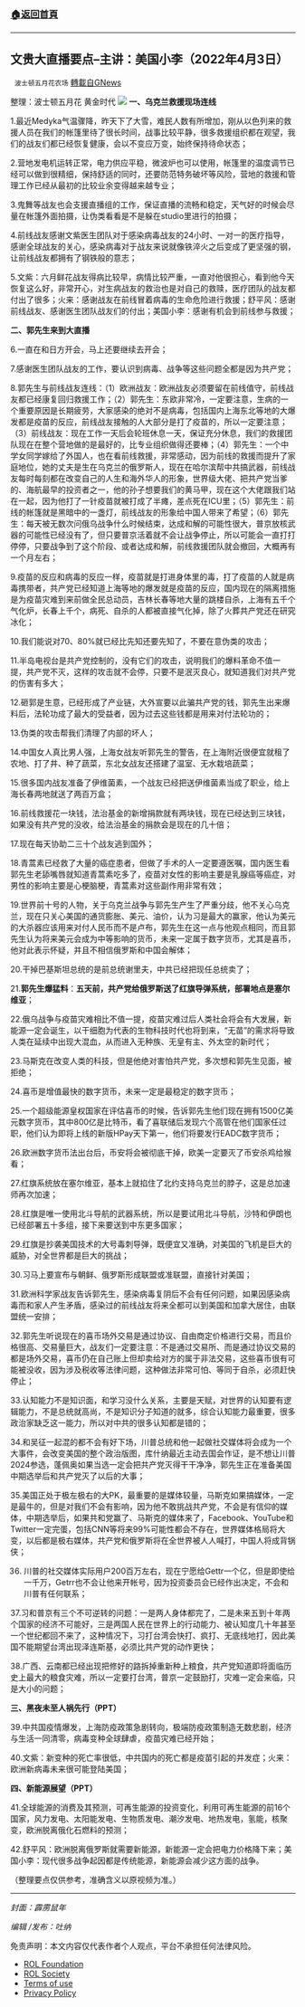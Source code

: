 ###  [:house:返回首頁](https://github.com/ourhimalayas/txt)
---


## 文贵大直播要点&#8211;主讲：美国小李（2022年4月3日）
` 波士顿五月花农场` [轉載自GNews](https://gnews.org/zh-hans/2281722/)

整理：波士顿五月花 黄金时代
![](https://assets.gnews.org/wp-content/uploads/2022/04/20220403.jpg)
**一、乌克兰救援现场连线**

1.最近Medyka气温骤降，昨天下了大雪，难民人数有所增加，刚从以色列来的救援人员在我们的帐篷里待了很长时间，战事比较平静，很多救援组织都在观望，我们的战友们都已经恢复健康，会以不变应万变，始终保持待命状态；

2.营地发电机运转正常，电力供应平稳，微波炉也可以使用，帐篷里的温度调节已经可以做到很精细，保持舒适的同时，还要防范特务破坏等风险，营地的救援和管理工作已经从最初的比较业余变得越来越专业；

3.鬼舞等战友也会支援直播组的工作，保证直播的流畅和稳定，天气好的时候会尽量在帐篷外面拍摄，让伪类看看是不是躲在studio里进行的拍摄；

4.前线战友感谢文紫医生团队对于感染病毒战友的24小时、一对一的医疗指导，感谢全球战友的关心，感染病毒对于战友来说就像铁淬火之后变成了更坚强的钢，让前线战友都拥有了钢铁般的意志；

5.文紫：六月鲜花战友得病比较早，病情比较严重，一直对他很担心，看到他今天恢复这么好，非常开心，对生病战友的救治也是对自己的救赎，医疗团队的战友都付出了很多；火来：感谢战友在前线冒着病毒的生命危险进行救援；舒平风：感谢前线战友、感谢医生团队战友们的付出；美国小李：感谢有机会到前线参与救援；

**二、郭先生来到大直播**

6.一直在和日方开会，马上还要继续去开会；

7.感谢医生团队战友的工作，要认识到病毒、战争等这些问题全都是因为共产党；

8.郭先生与前线战友连线：（1）欧洲战友：欧洲战友必须要留在前线值守，前线战友都已经康复回归救援工作；（2）郭先生：东欧非常冷，一定要注意，生病的一个重要原因是长期疲劳，大家感染的绝对不是病毒，包括国内上海东北等地的大爆发都是疫苗的反应，前线战友接触的人大部分是打了疫苗的，所以一定要注意；（3）前线战友：现在工作一天后会轮班休息一天，保证充分休息，我们的救援团队现在在整个营地做的是最好的，比专业组织做得还要棒；（4）郭先生：一个中学女同学嫁给了外国人，也在看前线救援，非常感动，因为前线的救援而提升了家庭地位，她的丈夫是生在乌克兰的俄罗斯人，现在在哈尔滨帮中共搞武器，前线战友每时每刻都在改变自己的人生和海外华人的形象，世界级大佬、把共产党当爹的、海航最早的投资者之一，他的孙子想要我们的黄马甲，现在这个大佬跟我们站在一起，因为他打了一针疫苗就被打成了半瘫，差点死在ICU里；（5）郭先生：前线的帐篷就是黑暗中的一盏灯，前线战友的形象给中国人带来了希望；（6）郭先生：每天被无数次问俄乌战争什么时候结束，达成和解的可能性很大，普京放核武器的可能性已经没有了，但只要普京活着就不会让战争停止，所以可能会一直打打停停，只要战争到了这个阶段、或者达成和解，前线救援团队就会撤回，大概再有一个月左右；

9.疫苗的反应和病毒的反应一样，疫苗就是打进身体里的毒，打了疫苗的人就是病毒携带者，共产党已经知道上海等地的爆发就是疫苗的反应，国内现在的隔离措施是为疫苗灾难到来前做全民总动员，吉林长春等地大量的跳楼自杀，上海有五千个气化炉，长春上千个，病死、自杀的人都被直接气化掉，除了火葬共产党还在研究冰化；

10.我们能说对70、80%就已经比先知还要先知了，不要在意伪类的攻击；

11.半岛电视台是共产党控制的，没有它们的攻击，说明我们的爆料革命不值一提，共产党不灭，这样的攻击就不会停，只要不是泯灭良心，就知道我们对共产党的伤害有多大；

12.砸郭是生意，已经形成了产业链，大外宣要以此骗共产党的钱，郭先生出来爆料后，法轮功成了最大的受益者，因为过去这些钱都是用来对付法轮功的；

13.伪类的攻击帮我们清理了内部的坏人；

14.中国女人真比男人强，上海女战友听郭先生的警告，在上海附近很便宜就租了农地、打了井、种了蔬菜，东北女战友还搭建了温室、无水栽培蔬菜；

15.很多国内战友准备了伊维菌素，一个战友已经把送伊维菌素当成了职业，给上海长春两地就送了两百万盒；

16.前线救援花一块钱，法治基金的新增捐款就有两块钱，现在已经达到三块钱，如果没有共产党的没收，给法治基金的捐款会是现在的几十倍；

17.现在每天协助二三十个战友逃到国外；

18.青蒿素已经救了大量的癌症患者，但做了手术的人一定要遵医嘱，国内医生看郭先生老舔嘴唇就知道青蒿素吃多了，疫苗对女性的影响主要是乳腺癌等癌症，对男性的影响主要是心梗脑梗，青蒿素对这些副作用非常有效；

19.世界前十号的人物，关于乌克兰战争与郭先生产生了严重分歧，他不关心乌克兰，现在只关心美国的通货膨胀、美元、油价，认为习是最大的赢家，他认为美元的大杀器应该用来对付人民币而不是卢布，郭先生在这一点与他观点相同，而且郭先生认为将来美元会成为中等影响的货币，未来一定属于数字货币，尤其是喜币，他对此表示怀疑，并且不相信俄罗斯和中国会解体；

20.干掉巴基斯坦总统的是前总统谢里夫，中共已经把现任总统卖了；

21.**郭先生爆猛料**：**五天前，共产党给俄罗斯送了红旗导弹系统，部署地点是塞尔维亚**；

22.俄乌战争与疫苗灾难相比不值一提，疫苗灾难过后人类社会将会有大发展，新能源一定会诞生，以干细胞为代表的生物科技时代也将到来，“无苗”的需求将导致人类在延续中出现大混血，从而进入无种族、无皇有主、外太空的新时代；

23.马斯克在改变人类的科技，但是他绝对害怕共产党，多次想和郭先生见面，被拒绝；

24.喜币是增值最快的数字货币，未来一定是最稳定的数字货币；

25.一个超级能源皇权国家在评估喜币的时候，告诉郭先生他们现在拥有1500亿美元数字货币，其中800亿是比特币，看了喜联储后发现六个高管在他们国家任过职，他们认为即将上线的新版HPay天下第一，他们将要发行EADC数字货币；

26.欧洲数字货币法出台后，币安将会被彻底干掉，欧美一定要灭了币安杀鸡给猴看；

27.红旗系统放在塞尔维亚，基本上就掐住了北约支持乌克兰的脖子，这是总加速师再次加速；

28.红旗是唯一使用北斗导航的武器系统，所以是要试用北斗导航，沙特和伊朗也已经部署五十多组，接下来要送到中东更多国家；

29.红旗是抄袭美国技术的大号毒刺导弹，既便宜又准确，对美国的飞机是巨大的威胁，对全世界都是巨大的挑战；

30.习马上要宣布与朝鲜、俄罗斯形成联盟或准联盟，直接针对美国；

31.欧洲科学家战友告诉郭先生，感染病毒复阴后不会有任何问题，如果因感染病毒而和家人产生矛盾，感染过的前线战友将来全都可以到美国和加拿大居住，由联盟统一安排；

32.郭先生听说现在的喜币场外交易是通过协议、自由商定价格进行交易，而且价格很高、交易量巨大，战友们一定要注意：不是通过交易所、而是通过协议交易的都是场外交易，喜币仍在自己账上但却卖给对方的属于非法交易，这些喜币很有可能被没收，因为涉及税收等法律问题，这种做法非常可怕、等同于自杀，必须赶快停止；

33.认知能力不是知识面，和学习没什么关系，主要是天赋，对世界的认知要有逻辑能力，不是总统就高尚，不是知识分子知道的就多，综合认知能力最重要，很多政治家缺乏这一能力，所以对中共的很多认知都是错的；

34.和吴征一起混的都不会有好下场，川普总统和他一起做社交媒体将会成为一个大事件，会改变美国的整个政治版图，库什纳最近主动去国会作证，是不想让川普2024参选，蓬佩奥如果当选一定会把共产党灭得干干净净，郭先生正在准备美国中期选举后和共产党灭了以后的大事；

35.美国正处于极左极右的大PK，最重要的是媒体较量，马斯克如果搞媒体，一定是最牛的，但是对我们不会有影响，因为他不敢挑战共产党，不会是有信仰的媒体，中期选举后，如果共和党赢了、马斯克的媒体来了，Facebook、YouTube和Twitter一定完蛋，包括CNN等将来99%可能性都会不存在，世界媒体格局将大变，以后都是极右媒体，共产党和俄罗斯将在全世界被人人喊打，中国人将成背锅侠；

36. 川普的社交媒体实际用户200百万左右，现在宁愿给Gettr一个亿，但是即使给一千万，Getrr也不会让他来开帐号，因为投资委员会已经作出决定，不会和川普有任何联系；

37.习和普京有三个不可逆转的问题：一是两人身体都完了，二是未来五到十年两个国家的经济不可能好，三是两国人民在世界上的行动能力、被认知度几十年甚至一个世纪都回不来了，这种情况下，习打台湾会快打、疯打、无底线地打，因此美国不能期望台湾出现泽连斯基，必须比共产党的动作更快；

38.广西、云南都已经出现把修好的路拆掉重新种上粮食，共产党知道即将面临历史上最大的粮食灾难，所以一定要打台湾，普京一定鼓励打，灾难一定会来临，只是大小的问题；

**三、黑夜未至人祸先行（****PPT****）**

39.中共国疫情爆发，上海防疫政策急剧转向，极端防疫政策制造无数悲剧，经济与生活一同清零，病毒变种全球肆虐，疫苗灾难已经开始；

40.文紫：新变种的死亡率很低，中共国内的死亡都是疫苗引起的并发症；火来：欧洲新病毒未来很可能登陆美国；

**四、新能源展望（****PPT****）**

41.全球能源的消费及其预测，可再生能源的投资变化，利用可再生能源的前16个国家，风力发电、太阳能发电、生物质发电、潮汐发电、地热发电，氢能，核聚变，欧洲脱离俄化石燃料的预测；

42.舒平风：欧洲脱离俄罗斯就需要新能源，新能源一定会把电力价格降下来；美国小李：现代很多战争起因都是传统能源，新能源会减少这方面的战争。



（整理要点仅供参考，准确含义以原视频为准。）

* * *

*封面：霹雳鼠年*

*编辑 /发布：吐纳*

 

免责声明：本文内容仅代表作者个人观点，平台不承担任何法律风险。

- [ROL Foundation](https://rolfoundation.org/)
- [ROL Society](https://rolsociety.org/)
- [Terms of use](https://gnews.org/terms-of-use-3/)
- [Privacy Policy](https://gnews.org/privacy-policy/)
